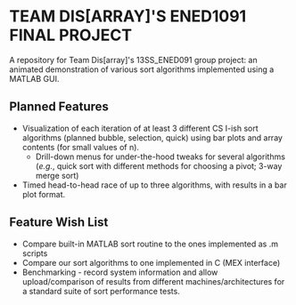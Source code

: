 TEAM DIS[ARRAY]'S ENED1091 FINAL PROJECT
========================================

A repository for Team Dis[array]'s 13SS\_ENED091 group project: an animated demonstration of various sort algorithms implemented using a MATLAB GUI.

Planned Features
----------------
* Visualization of each iteration of at least 3 different CS I-ish sort algorithms (planned bubble, selection, quick) using bar plots and array contents (for small values of n).
  * Drill-down menus for under-the-hood tweaks for several algorithms (_e.g._, quick sort with different methods for choosing a pivot; 3-way merge sort)
* Timed head-to-head race of up to three algorithms, with results in a bar plot format.


Feature Wish List
-----------------
* Compare built-in MATLAB sort routine to the ones implemented as .m scripts
* Compare our sort algorithms to one implemented in C (MEX interface)
* Benchmarking - record system information and allow upload/comparison of results from different machines/architectures for a standard suite of sort performance tests.

